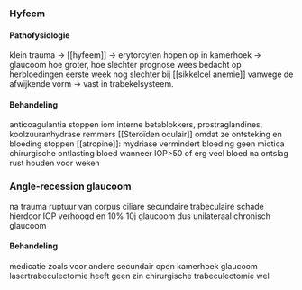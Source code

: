 ### Hyfeem
#### Pathofysiologie
klein trauma -> [[hyfeem]] -> erytorcyten hopen op in kamerhoek -> glaucoom
hoe groter, hoe slechter prognose
wees bedacht op herbloedingen eerste week
nog slechter bij [[sikkelcel anemie]] vanwege de afwijkende vorm -> vast in trabekelsysteem.

#### Behandeling
anticoagulantia stoppen iom interne
betablokkers, prostraglandines, koolzuuranhydrase remmers
[[Steroïden oculair]] omdat ze ontsteking en bloeding stoppen
[[atropine]]: mydriase vermindert bloeding
geen miotica
chirurgische ontlasting bloed wanneer IOP>50 of erg veel bloed
na ontslag rust houden voor weken



### Angle-recession glaucoom
na trauma ruptuur van corpus ciliare
secundaire trabeculaire schade
hierdoor IOP verhoogd en 10% 10j glaucoom
dus unilateraal chronisch glaucoom

#### Behandeling
medicatie zoals voor andere secundair open kamerhoek glaucoom
lasertrabeculectomie heeft geen zin
chirurgische trabeculectomie wel


